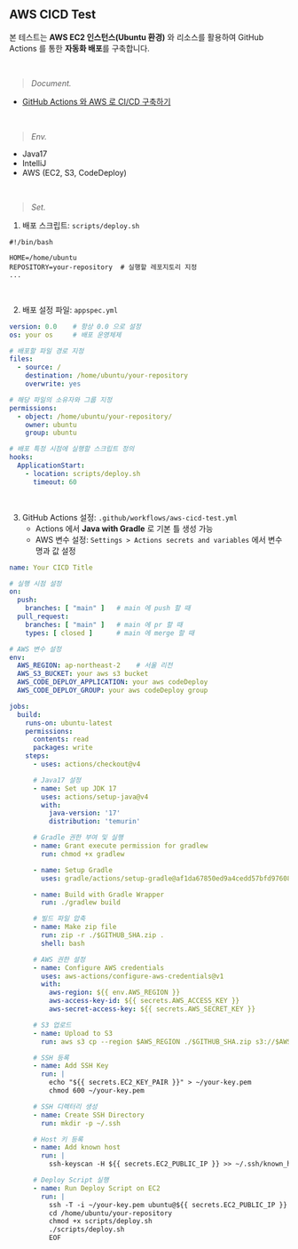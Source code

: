 ## AWS CICD Test

본 테스트는 **AWS EC2 인스턴스(Ubuntu 환경)** 와 리소스를 활용하여 GitHub Actions 를 통한 **자동화 배포**를 구축합니다.

<br />

> _Document._

- [GitHub Actions 와 AWS 로 CI/CD 구축하기](https://leeseunghee00.notion.site/GitHub-Actions-AWS-CI-CD-167889b5fe3d80f29e34fee5968ef04d?pvs=4)

<br />

> _Env._

- Java17
- IntelliJ
- AWS (EC2, S3, CodeDeploy)

<br />

> _Set._

1. 배포 스크립트: `scripts/deploy.sh`

```shell
#!/bin/bash

HOME=/home/ubuntu
REPOSITORY=your-repository  # 실행할 레포지토리 지정
...
```

<br />

2. 배포 설정 파일: `appspec.yml`

```yaml
version: 0.0    # 항상 0.0 으로 설정
os: your os     # 배포 운영체제 

# 배포할 파일 경로 지정
files:
  - source: /
    destination: /home/ubuntu/your-repository
    overwrite: yes

# 해당 파일의 소유자와 그룹 지정
permissions:
  - object: /home/ubuntu/your-repository/
    owner: ubuntu
    group: ubuntu

# 배포 특정 시점에 실행할 스크립트 정의
hooks:
  ApplicationStart:
    - location: scripts/deploy.sh
      timeout: 60
```

<br />

3. GitHub Actions 설정: `.github/workflows/aws-cicd-test.yml`
    - Actions 에서 **Java with Gradle** 로 기본 틀 생성 가능
    - AWS 변수 설정: `Settings > Actions secrets and variables` 에서 변수명과 값 설정

```yaml
name: Your CICD Title

# 실행 시점 설정
on:
  push:
    branches: [ "main" ]   # main 에 push 할 때
  pull_request:
    branches: [ "main" ]   # main 에 pr 할 때
    types: [ closed ]      # main 에 merge 할 때

# AWS 변수 설정
env:
  AWS_REGION: ap-northeast-2    # 서울 리전
  AWS_S3_BUCKET: your aws s3 bucket
  AWS_CODE_DEPLOY_APPLICATION: your aws codeDeploy
  AWS_CODE_DEPLOY_GROUP: your aws codeDeploy group

jobs:
  build:
    runs-on: ubuntu-latest
    permissions:
      contents: read
      packages: write
    steps:
      - uses: actions/checkout@v4

      # Java17 설정
      - name: Set up JDK 17
        uses: actions/setup-java@v4
        with:
          java-version: '17'
          distribution: 'temurin'

      # Gradle 권한 부여 및 실행
      - name: Grant execute permission for gradlew
        run: chmod +x gradlew

      - name: Setup Gradle
        uses: gradle/actions/setup-gradle@af1da67850ed9a4cedd57bfd976089dd991e2582 # v4.0.0

      - name: Build with Gradle Wrapper
        run: ./gradlew build

      # 빌드 파일 압축
      - name: Make zip file
        run: zip -r ./$GITHUB_SHA.zip .
        shell: bash

      # AWS 권한 설정
      - name: Configure AWS credentials
        uses: aws-actions/configure-aws-credentials@v1
        with:
          aws-region: ${{ env.AWS_REGION }}
          aws-access-key-id: ${{ secrets.AWS_ACCESS_KEY }}
          aws-secret-access-key: ${{ secrets.AWS_SECRET_KEY }}

      # S3 업로드
      - name: Upload to S3
        run: aws s3 cp --region $AWS_REGION ./$GITHUB_SHA.zip s3://$AWS_S3_BUCKET/$GITHUB_SHA.zip

      # SSH 등록
      - name: Add SSH Key
        run: |
          echo "${{ secrets.EC2_KEY_PAIR }}" > ~/your-key.pem
          chmod 600 ~/your-key.pem

      # SSH 디렉터리 생성
      - name: Create SSH Directory
        run: mkdir -p ~/.ssh

      # Host 키 등록
      - name: Add known host
        run: |
          ssh-keyscan -H ${{ secrets.EC2_PUBLIC_IP }} >> ~/.ssh/known_hosts

      # Deploy Script 실행
      - name: Run Deploy Script on EC2
        run: |
          ssh -T -i ~/your-key.pem ubuntu@${{ secrets.EC2_PUBLIC_IP }} << 'EOF'
          cd /home/ubuntu/your-repository
          chmod +x scripts/deploy.sh
          ./scripts/deploy.sh
          EOF
```
